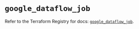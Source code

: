 # `google_dataflow_job`

Refer to the Terraform Registry for docs: [`google_dataflow_job`](https://registry.terraform.io/providers/hashicorp/google-beta/5.29.1/docs/resources/google_dataflow_job).
